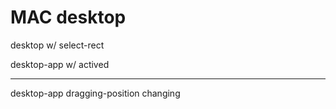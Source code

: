 # MAC desktop

desktop w/ select-rect

desktop-app w/ actived

---

desktop-app dragging-position changing
